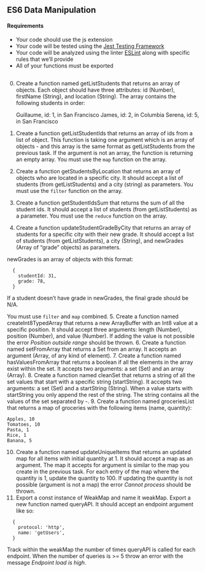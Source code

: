 ## ES6 Data Manipulation

#### Requirements

- Your code should use the js extension
- Your code will be tested using the [Jest Testing Framework](https://jestjs.io/)
- Your code will be analyzed using the linter [ESLint](https://eslint.org/) along with specific rules that we’ll provide
- All of your functions must be exported

##

0. Create a function named getListStudents that returns an array of objects. Each object should have three attributes: id (Number), firstName (String), and location (String). The array contains the following students in order:

    Guillaume, id: 1, in San Francisco
    James, id: 2, in Columbia
    Serena, id: 5, in San Francisco

1. Create a function getListStudentIds that returns an array of ids from a list of object. This function is taking one argument which is an array of objects - and this array is the same format as getListStudents from the previous task. If the argument is not an array, the function is returning an empty array. You must use the `map` function on the array.
2. Create a function getStudentsByLocation that returns an array of objects who are located in a specific city. It should accept a list of students (from getListStudents) and a city (string) as parameters. You must use the `filter` function on the array.
3. Create a function getStudentIdsSum that returns the sum of all the student ids. It should accept a list of students (from getListStudents) as a parameter. You must use the `reduce` function on the array.
4. Create a function updateStudentGradeByCity that returns an array of students for a specific city with their new grade. It should accept a list of students (from getListStudents), a city (String), and newGrades (Array of “grade” objects) as parameters.

newGrades is an array of objects with this format:

```
  {
    studentId: 31,
    grade: 78,
  }
```

If a student doesn’t have grade in newGrades, the final grade should be N/A.

You must use `filter` and `map` combined.
5. Create a function named createInt8TypedArray that returns a new ArrayBuffer with an Int8 value at a specific position. It should accept three arguments: length (Number), position (Number), and value (Number). If adding the value is not possible the error _Position outside range_ should be thrown.
6. Create a function named setFromArray that returns a Set from an array. It accepts an argument (Array, of any kind of element).
7. Create a function named hasValuesFromArray that returns a boolean if all the elements in the array exist within the set. It accepts two arguments: a set (Set) and an array (Array).
8. Create a function named cleanSet that returns a string of all the set values that start with a specific string (startString). It accepts two arguments: a set (Set) and a startString (String). When a value starts with startString you only append the rest of the string. The string contains all the values of the set separated by -.
9. Create a function named groceriesList that returns a map of groceries with the following items (name, quantity):
```
Apples, 10
Tomatoes, 10
Pasta, 1
Rice, 1
Banana, 5
```

10. Create a function named updateUniqueItems that returns an updated map for all items with initial quantity at 1. It should accept a map as an argument. The map it accepts for argument is similar to the map you create in the previous task. For each entry of the map where the quantity is 1, update the quantity to 100. If updating the quantity is not possible (argument is not a map) the error _Cannot process_ should be thrown.
11. Export a const instance of WeakMap and name it weakMap. Export a new function named queryAPI. It should accept an endpoint argument like so:
```
  {
    protocol: 'http',
    name: 'getUsers',
  }
```
Track within the weakMap the number of times queryAPI is called for each endpoint. When the number of queries is >= 5 throw an error with the message _Endpoint load is high_.
